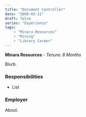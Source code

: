 ```yaml
---
title: "Document Controller"
date: "2008-03-11"
draft: false
series: "Experience"
tags: 
    - "Minara Resources"
    - "Mining"
    - "Library Career"
---
```


**Minara Resources** - 
*Tenure: 8 Months*

Blurb.

### Responsibilities
- List

### Employer
About.
